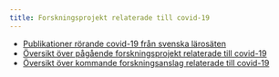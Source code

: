 ```yaml
---
title: Forskningsprojekt relaterade till covid-19
---
```


- [Publikationer rörande covid-19 från svenska lärosäten](/sv/publications/)
- [Översikt över pågående forskningsprojekt relaterade till covid-19](/sv/projects/ongoing/)
- [Översikt över kommande forskningsanslag relaterade till covid-19](/sv/projects/funding/)
